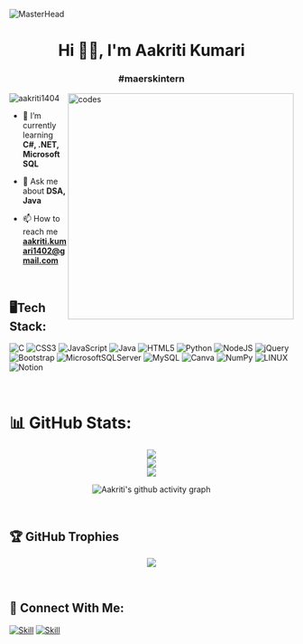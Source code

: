 ![MasterHead](https://mir-s3-cdn-cf.behance.net/project_modules/1400_opt_1/475eb095746151.5e9ecde695f7a.gif)
<h1 align="center">Hi 👋🏻, I'm Aakriti Kumari</h1>
<h3 align="center">#maerskintern</h3>
<img align="right" alt="codes" width="400" src="https://user-images.githubusercontent.com/74038190/221352975-94759904-aa4c-4032-a8ab-b546efb9c478.gif">

<p align="left"> <img src="https://komarev.com/ghpvc/?username=aakriti1404&label=Profile%20views&color=b4980e&style=flat" alt="aakriti1404" /> </p>

- 🌱 I’m currently learning **C#, .NET, Microsoft SQL**

- 💬 Ask me about **DSA, Java**

- 📫 How to reach me **aakriti.kumari1402@gmail.com**
 
</br>

## 🖥️Tech Stack:

![C](https://img.shields.io/badge/c-%2300599C.svg?style=flat&logo=c&logoColor=white) ![CSS3](https://img.shields.io/badge/css3-%231572B6.svg?style=flat&logo=css3&logoColor=white) ![JavaScript](https://img.shields.io/badge/javascript-%23323330.svg?style=flat&logo=javascript&logoColor=%23F7DF1E) ![Java](https://img.shields.io/badge/java-%23ED8B00.svg?style=flat&logo=java&logoColor=white) ![HTML5](https://img.shields.io/badge/html5-%23E34F26.svg?style=flat&logo=html5&logoColor=white) ![Python](https://img.shields.io/badge/python-3670A0?style=flat&logo=python&logoColor=ffdd54) ![NodeJS](https://img.shields.io/badge/node.js-6DA55F?style=flat&logo=node.js&logoColor=white) ![jQuery](https://img.shields.io/badge/jquery-%230769AD.svg?style=flat&logo=jquery&logoColor=white) ![Bootstrap](https://img.shields.io/badge/bootstrap-%23563D7C.svg?style=flat&logo=bootstrap&logoColor=white) ![MicrosoftSQLServer](https://img.shields.io/badge/Microsoft%20SQL%20Sever-CC2927?style=flat&logo=microsoft%20sql%20server&logoColor=white) ![MySQL](https://img.shields.io/badge/mysql-%2300f.svg?style=flat&logo=mysql&logoColor=white) ![Canva](https://img.shields.io/badge/Canva-%2300C4CC.svg?style=flat&logo=Canva&logoColor=white) ![NumPy](https://img.shields.io/badge/numpy-%23013243.svg?style=flat&logo=numpy&logoColor=white) ![LINUX](https://img.shields.io/badge/Linux-FCC624?style=flat&logo=linux&logoColor=black) ![Notion](https://img.shields.io/badge/Notion-%23000000.svg?style=flat&logo=notion&logoColor=white)

</br>

# 📊 GitHub Stats:
<div align = "center">



![](https://github-readme-stats.vercel.app/api?username=aakriti1404&theme=dark&hide_border=false&include_all_commits=true&count_private=true) </br>
![](https://github-readme-streak-stats.herokuapp.com/?user=aakriti1404&theme=dark&hide_border=false)</br>
![](https://github-readme-stats.vercel.app/api/top-langs/?username=aakriti1404&theme=dark&hide_border=false&include_all_commits=true&count_private=true&layout=compact&)</br>


![Aakriti's github activity graph](https://github-readme-activity-graph.vercel.app/graph?username=aakriti1404&bg_color=150e15&color=fffade&line=4a336e&point=b0a8b9&area=true&hide_border=true)

</div>
</br>

## 🏆 GitHub Trophies

<div align="center">
 
![](https://github-profile-trophy.vercel.app/?username=aakriti1404&theme=onedark&no-frame=false&no-bg=true&margin-w=4)
</div>
</br>

## 🤝 Connect With Me:

[![Skill](https://img.shields.io/badge/LinkedIn-0077B5?style=for-the-badge&logo=linkedin&logoColor=white)](www.linkedin.com/in/aakriti-kumari-a18a19204)
[![Skill](https://img.shields.io/badge/GitHub-100000?style=for-the-badge&logo=github&logoColor=white)](https://github.com/aakriti1404)
